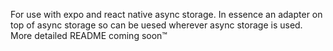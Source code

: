 For use with expo and react native async storage. In essence an adapter on top of async storage so can be uesed wherever async storage is used.
More detailed README coming soon™